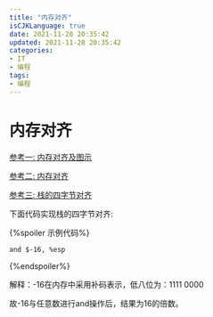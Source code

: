```yaml
---
title: "内存对齐"
isCJKLanguage: true
date: 2021-11-28 20:35:42
updated: 2021-11-28 20:35:42
categories: 
- IT
- 编程
tags: 
- 编程
---
```


# 内存对齐

[参考一: 内存对齐及图示](https://zhuanlan.zhihu.com/p/30007037)

[参考二: 内存对齐](https://www.jianshu.com/p/49ddb946a226)

[参考三: 栈的四字节对齐](https://segmentfault.com/a/1190000020034941)

下面代码实现栈的四字节对齐:

{%spoiler 示例代码%}
```assembly
and $-16, %esp
```
{%endspoiler%}

解释：-16在内存中采用补码表示，低八位为：1111 0000

故-16与任意数进行and操作后，结果为16的倍数。